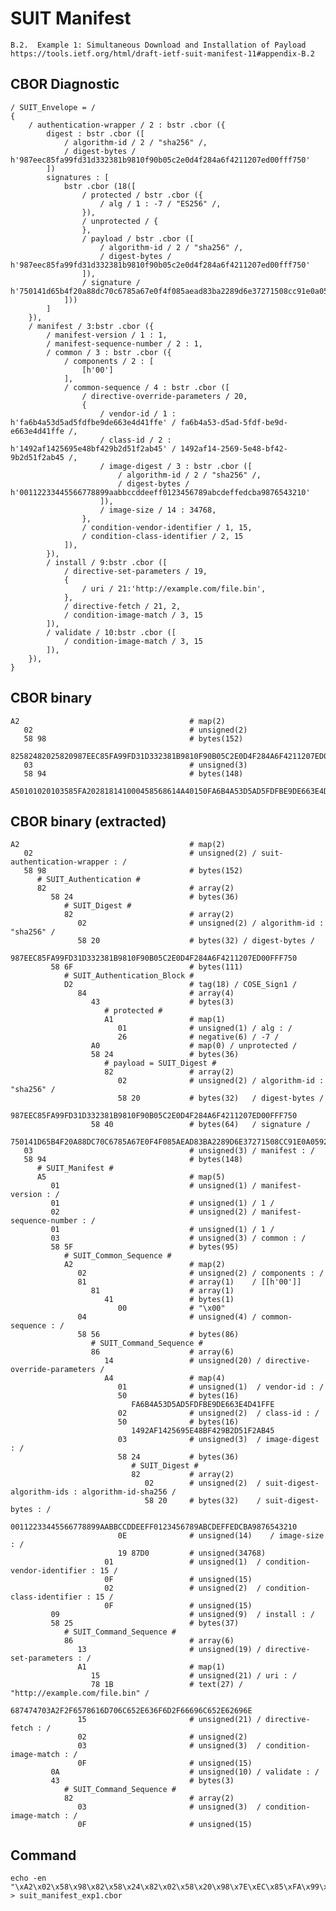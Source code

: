 <!--
 Copyright (c) 2020 SECOM CO., LTD. All Rights reserved.

 SPDX-License-Identifier: BSD-2-Clause
-->

# SUIT Manifest
    B.2.  Example 1: Simultaneous Download and Installation of Payload
    https://tools.ietf.org/html/draft-ietf-suit-manifest-11#appendix-B.2


## CBOR Diagnostic
    / SUIT_Envelope = /
    {
        / authentication-wrapper / 2 : bstr .cbor ({
            digest : bstr .cbor ([
                / algorithm-id / 2 / "sha256" /,
                / digest-bytes / h'987eec85fa99fd31d332381b9810f90b05c2e0d4f284a6f4211207ed00fff750'
            ])
            signatures : [
                bstr .cbor (18([
                    / protected / bstr .cbor ({
                        / alg / 1 : -7 / "ES256" /,
                    }),
                    / unprotected / {
                    },
                    / payload / bstr .cbor ([
                        / algorithm-id / 2 / "sha256" /,
                        / digest-bytes / h'987eec85fa99fd31d332381b9810f90b05c2e0d4f284a6f4211207ed00fff750'
                    ]),
                    / signature / h'750141d65b4f20a88dc70c6785a67e0f4f085aead83ba2289d6e37271508cc91e0a0592f5c940c2257c9c0b26403c0ba4477f2ce37b60089fe02cde7911d1c15'
                ]))
            ]
        }),
        / manifest / 3:bstr .cbor ({
            / manifest-version / 1 : 1,
            / manifest-sequence-number / 2 : 1,
            / common / 3 : bstr .cbor ({
                / components / 2 : [
                    [h'00']
                ],
                / common-sequence / 4 : bstr .cbor ([
                    / directive-override-parameters / 20,
                    {
                        / vendor-id / 1 : h'fa6b4a53d5ad5fdfbe9de663e4d41ffe' / fa6b4a53-d5ad-5fdf-be9d-e663e4d41ffe /,
                        / class-id / 2 : h'1492af1425695e48bf429b2d51f2ab45' / 1492af14-2569-5e48-bf42-9b2d51f2ab45 /,
                        / image-digest / 3 : bstr .cbor ([
                            / algorithm-id / 2 / "sha256" /,
                            / digest-bytes / h'00112233445566778899aabbccddeeff0123456789abcdeffedcba9876543210'
                        ]),
                        / image-size / 14 : 34768,
                    },
                    / condition-vendor-identifier / 1, 15,
                    / condition-class-identifier / 2, 15
                ]),
            }),
            / install / 9:bstr .cbor ([
                / directive-set-parameters / 19,
                {
                    / uri / 21:'http://example.com/file.bin',
                },
                / directive-fetch / 21, 2,
                / condition-image-match / 3, 15
            ]),
            / validate / 10:bstr .cbor ([
                / condition-image-match / 3, 15
            ]),
        }),
    }


## CBOR binary
    A2                                      # map(2)
       02                                   # unsigned(2)
       58 98                                # bytes(152)
          82582482025820987EEC85FA99FD31D332381B9810F90B05C2E0D4F284A6F4211207ED00FFF750586FD28443A10126A0582482025820987EEC85FA99FD31D332381B9810F90B05C2E0D4F284A6F4211207ED00FFF7505840750141D65B4F20A88DC70C6785A67E0F4F085AEAD83BA2289D6E37271508CC91E0A0592F5C940C2257C9C0B26403C0BA4477F2CE37B60089FE02CDE7911D1C15
       03                                   # unsigned(3)
       58 94                                # bytes(148)
          A50101020103585FA202818141000458568614A40150FA6B4A53D5AD5FDFBE9DE663E4D41FFE02501492AF1425695E48BF429B2D51F2AB450358248202582000112233445566778899AABBCCDDEEFF0123456789ABCDEFFEDCBA98765432100E1987D0010F020F0958258613A115781B687474703A2F2F6578616D706C652E636F6D2F66696C652E62696E1502030F0A4382030F


## CBOR binary (extracted)
    A2                                      # map(2)
       02                                   # unsigned(2) / suit-authentication-wrapper : /
       58 98                                # bytes(152)
          # SUIT_Authentication #
          82                                # array(2)
             58 24                          # bytes(36)
                # SUIT_Digest #
                82                          # array(2)
                   02                       # unsigned(2) / algorithm-id : "sha256" /
                   58 20                    # bytes(32) / digest-bytes /
                      987EEC85FA99FD31D332381B9810F90B05C2E0D4F284A6F4211207ED00FFF750
             58 6F                          # bytes(111)
                # SUIT_Authentication_Block #
                D2                          # tag(18) / COSE_Sign1 /
                   84                       # array(4)
                      43                    # bytes(3)
                         # protected #
                         A1                 # map(1)
                            01              # unsigned(1) / alg : /
                            26              # negative(6) / -7 /
                      A0                    # map(0) / unprotected /
                      58 24                 # bytes(36)
                         # payload = SUIT_Digest #
                         82                 # array(2)
                            02              # unsigned(2) / algorithm-id : "sha256" /
                            58 20           # bytes(32)   / digest-bytes /
                               987EEC85FA99FD31D332381B9810F90B05C2E0D4F284A6F4211207ED00FFF750
                      58 40                 # bytes(64)   / signature /
                         750141D65B4F20A88DC70C6785A67E0F4F085AEAD83BA2289D6E37271508CC91E0A0592F5C940C2257C9C0B26403C0BA4477F2CE37B60089FE02CDE7911D1C15
       03                                   # unsigned(3) / manifest : /
       58 94                                # bytes(148)
          # SUIT_Manifest #
          A5                                # map(5)
             01                             # unsigned(1) / manifest-version : /
             01                             # unsigned(1) / 1 /
             02                             # unsigned(2) / manifest-sequence-number : /
             01                             # unsigned(1) / 1 /
             03                             # unsigned(3) / common : /
             58 5F                          # bytes(95)
                # SUIT_Common_Sequence #
                A2                          # map(2)
                   02                       # unsigned(2) / components : /
                   81                       # array(1)    / [[h'00']]
                      81                    # array(1)
                         41                 # bytes(1)
                            00              # "\x00"
                   04                       # unsigned(4) / common-sequence : /
                   58 56                    # bytes(86)
                      # SUIT_Command_Sequence #
                      86                    # array(6)
                         14                 # unsigned(20) / directive-override-parameters /
                         A4                 # map(4)
                            01              # unsigned(1)  / vendor-id : /
                            50              # bytes(16)
                               FA6B4A53D5AD5FDFBE9DE663E4D41FFE
                            02              # unsigned(2)  / class-id : /
                            50              # bytes(16)
                               1492AF1425695E48BF429B2D51F2AB45
                            03              # unsigned(3)  / image-digest : /
                            58 24           # bytes(36)
                               # SUIT_Digest #
                               82           # array(2)
                                  02        # unsigned(2)  / suit-digest-algorithm-ids : algorithm-id-sha256 /
                                  58 20     # bytes(32)    / suit-digest-bytes : /
                                     00112233445566778899AABBCCDDEEFF0123456789ABCDEFFEDCBA9876543210
                            0E              # unsigned(14)    / image-size : /
                            19 87D0         # unsigned(34768)
                         01                 # unsigned(1)  / condition-vendor-identifier : 15 /
                         0F                 # unsigned(15)
                         02                 # unsigned(2)  / condition-class-identifier : 15 /
                         0F                 # unsigned(15)
             09                             # unsigned(9)  / install : /
             58 25                          # bytes(37)
                # SUIT_Command_Sequence #
                86                          # array(6)
                   13                       # unsigned(19) / directive-set-parameters : /
                   A1                       # map(1)
                      15                    # unsigned(21) / uri : /
                      78 1B                 # text(27) / "http://example.com/file.bin" /
                         687474703A2F2F6578616D706C652E636F6D2F66696C652E62696E
                   15                       # unsigned(21) / directive-fetch : /
                   02                       # unsigned(2)
                   03                       # unsigned(3)  / condition-image-match : /
                   0F                       # unsigned(15)
             0A                             # unsigned(10) / validate : /
             43                             # bytes(3)
                # SUIT_Command_Sequence #
                82                          # array(2)
                   03                       # unsigned(3)  / condition-image-match : /
                   0F                       # unsigned(15)


## Command
    echo -en "\xA2\x02\x58\x98\x82\x58\x24\x82\x02\x58\x20\x98\x7E\xEC\x85\xFA\x99\xFD\x31\xD3\x32\x38\x1B\x98\x10\xF9\x0B\x05\xC2\xE0\xD4\xF2\x84\xA6\xF4\x21\x12\x07\xED\x00\xFF\xF7\x50\x58\x6F\xD2\x84\x43\xA1\x01\x26\xA0\x58\x24\x82\x02\x58\x20\x98\x7E\xEC\x85\xFA\x99\xFD\x31\xD3\x32\x38\x1B\x98\x10\xF9\x0B\x05\xC2\xE0\xD4\xF2\x84\xA6\xF4\x21\x12\x07\xED\x00\xFF\xF7\x50\x58\x40\x75\x01\x41\xD6\x5B\x4F\x20\xA8\x8D\xC7\x0C\x67\x85\xA6\x7E\x0F\x4F\x08\x5A\xEA\xD8\x3B\xA2\x28\x9D\x6E\x37\x27\x15\x08\xCC\x91\xE0\xA0\x59\x2F\x5C\x94\x0C\x22\x57\xC9\xC0\xB2\x64\x03\xC0\xBA\x44\x77\xF2\xCE\x37\xB6\x00\x89\xFE\x02\xCD\xE7\x91\x1D\x1C\x15\x03\x58\x94\xA5\x01\x01\x02\x01\x03\x58\x5F\xA2\x02\x81\x81\x41\x00\x04\x58\x56\x86\x14\xA4\x01\x50\xFA\x6B\x4A\x53\xD5\xAD\x5F\xDF\xBE\x9D\xE6\x63\xE4\xD4\x1F\xFE\x02\x50\x14\x92\xAF\x14\x25\x69\x5E\x48\xBF\x42\x9B\x2D\x51\xF2\xAB\x45\x03\x58\x24\x82\x02\x58\x20\x00\x11\x22\x33\x44\x55\x66\x77\x88\x99\xAA\xBB\xCC\xDD\xEE\xFF\x01\x23\x45\x67\x89\xAB\xCD\xEF\xFE\xDC\xBA\x98\x76\x54\x32\x10\x0E\x19\x87\xD0\x01\x0F\x02\x0F\x09\x58\x25\x86\x13\xA1\x15\x78\x1B\x68\x74\x74\x70\x3A\x2F\x2F\x65\x78\x61\x6D\x70\x6C\x65\x2E\x63\x6F\x6D\x2F\x66\x69\x6C\x65\x2E\x62\x69\x6E\x15\x02\x03\x0F\x0A\x43\x82\x03\x0F" > suit_manifest_exp1.cbor
